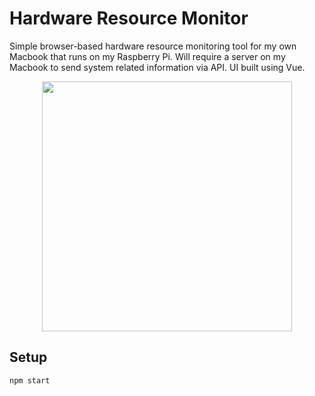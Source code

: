# Hardware Resource Monitor

Simple browser-based hardware resource monitoring tool for my own Macbook that runs on my Raspberry Pi. Will require a server on my Macbook to send system related information via API. UI built using Vue.

<img src="https://github.com/joshenlim/hardware-resource-monitor/blob/master/screenshots/ss.png" width="400" style="display: block; margin: 0 auto"/>

## Setup
```
npm start
```
